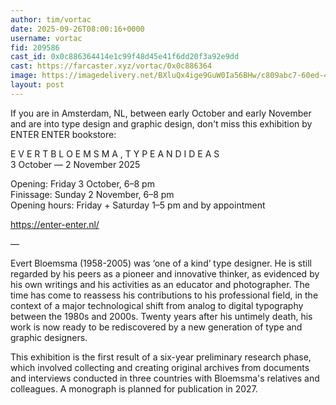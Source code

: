 ```yaml
---
author: tim/vortac
date: 2025-09-26T08:00:16+0000
username: vortac
fid: 209586
cast_id: 0x0c886364414e1c99f48d45e41f6dd20f3a92e9dd
cast: https://farcaster.xyz/vortac/0x0c886364
image: https://imagedelivery.net/BXluQx4ige9GuW0Ia56BHw/c809abc7-60ed-4f31-1b27-1891c41e3d00/original
layout: post
---
```

If you are in Amsterdam, NL, between early October and early November and are into type design and graphic design, don't miss this exhibition by ENTER ENTER bookstore:  
  
E V E R T  B L O E M S M A , T Y P E  A N D  I D E A S  
3 October — 2 November 2025  
  
Opening: Friday 3 October, 6–8 pm  
Finissage: Sunday 2 November, 6–8 pm  
Opening hours: Friday + Saturday 1–5 pm and by appointment   
  
https://enter-enter.nl/  
  
—  
   
Evert Bloemsma (1958-2005) was ‘one of a kind’ type designer. He is still regarded by his peers as a pioneer and innovative thinker, as evidenced by his own writings and his activities as an educator and photographer. The time has come to reassess his contributions to his professional field, in the context of a major technological shift from analog to digital typography between the 1980s and 2000s. Twenty years after his untimely death, his work is now ready to be rediscovered by a new generation of type and graphic designers.   
   
This exhibition is the first result of a six-year preliminary research phase, which involved collecting and creating original archives from documents and interviews conducted in three countries with Bloemsma's relatives and colleagues. A monograph is planned for publication in 2027.  

<img src='https://imagedelivery.net/BXluQx4ige9GuW0Ia56BHw/c809abc7-60ed-4f31-1b27-1891c41e3d00/original' alt='' referrerpolicy='no-referrer'/>